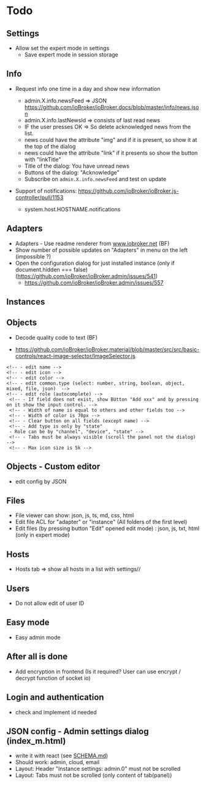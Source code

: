 # Todo

## Settings
- Allow set the expert mode in settings
  - Save expert mode in session storage
  
## Info
- Request info one time in a day and show new information
  - admin.X.info.newsFeed => JSON https://github.com/ioBroker/ioBroker.docs/blob/master/info/news.json
  - admin.X.info.lastNewsId => consists of last read news
  - IF the user presses OK => So delete acknowledged news from the list.
  - news could have the attribute "img" and if it is present, so show it at the top of the dialog
  - news could have the attribute "link" if it presents so show the button with "linkTitle"
  - Title of the dialog: You have unread news
  - Buttons of the dialog: "Acknowledge"
  - Subscribe on `admin.X.info.newsFeed` and test on update

- Support of notifications: https://github.com/ioBroker/ioBroker.js-controller/pull/1153 
  - system.host.HOSTNAME.notifications

## Adapters
- Adapters - Use readme renderer from www.iobroker.net (BF)
- Show number of possible updates on "Adapters" in menu on the left (impossible ?)
- Open the configuration dialog for just installed instance (only if document.hidden === false) (https://github.com/ioBroker/ioBroker.admin/issues/541)
  - https://github.com/ioBroker/ioBroker.admin/issues/557
<!-- - Show number of updated adapters in last month if **space is enough** -->
  
## Instances

## Objects
- Decode quality code to text (BF)
<!-- - Add in object edit the possibility to set color and icon (icon could be uploaded as base64 and may not be bigger than 5k) and use it for text color. Add possibility to scale the images. -->
  - https://github.com/ioBroker/ioBroker.material/blob/master/src/src/basic-controls/react-image-selector/ImageSelector.js
  <!-- - add new Tab Common (first tab) -->
    <!-- - edit name -->
    <!-- - edit icon -->
    <!-- - edit color -->
    <!-- - edit common.type (select: number, string, boolean, object, mixed, file, json)  -->
    <!-- - edit role (autocomplete) -->
     <!-- - If field does not exist, show BUtton "Add xxx" and by pressing on it show the input control. -->
     <!-- - Width of name is equal to others and other fields too -->
     <!-- - Width of color is 70px -->
     <!-- - Clear button on all fields (except name) -->
     <!-- - Add type is only by "state"
     - Role can be by "channel", "device", "state" -->
     <!-- - Tabs must be always visible (scroll the panel not the dialog) -->
     <!-- - Max icon size is 5k -->

 <!-- - use color of items for "ID" (think about contrast, means invert background)      -->

## Objects - Custom editor
- edit config by JSON
  
## Files
- File viewer can show: json, js, ts, md, css, html
- Edit file ACL for "adapter" or "instance" (All folders of the first level)
- Edit files (by pressing button "Edit" opened edit mode) : json, js, txt, html (only in expert mode)
  
## Hosts  
- Hosts tab => show all hosts in a list with settings//

## Users
- Do not allow edit of user ID

## Easy mode
- Easy admin mode

## After all is done
- Add encryption in frontend (Is it required? User can use encrypt / decrypt function of socket io)

## Login and authentication
- check and implement id needed

## JSON config - Admin settings dialog (index_m.html)
- write it with react (see [SCHEMA.md](SCHEMA.md))
- Should work: admin, cloud, email
- Layout: Header "Instance settings: admin.0" must not be scrolled
- Layout: Tabs must not be scrolled (only content of tab(panel))